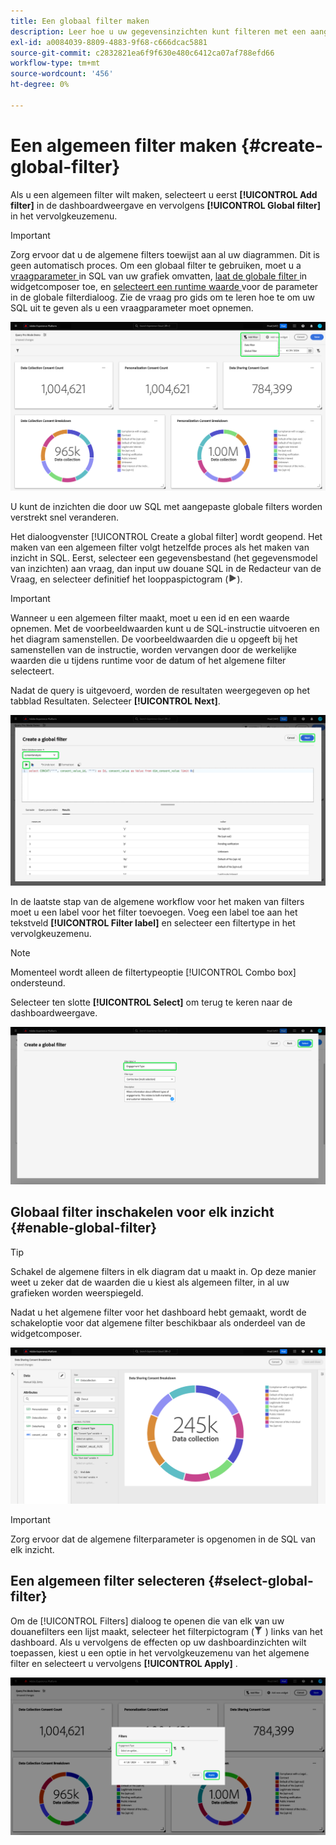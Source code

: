 ```yaml
---
title: Een globaal filter maken
description: Leer hoe u uw gegevensinzichten kunt filteren met een aangepast, globaal toegepast filter.
exl-id: a0084039-8809-4883-9f68-c666dcac5881
source-git-commit: c2832821ea6f9f630e480c6412ca07af788efd66
workflow-type: tm+mt
source-wordcount: '456'
ht-degree: 0%

---
```


# Een algemeen filter maken {#create-global-filter}

Als u een algemeen filter wilt maken, selecteert u eerst **[!UICONTROL Add filter]** in de dashboardweergave en vervolgens **[!UICONTROL Global filter]** in het vervolgkeuzemenu.

>[!IMPORTANT]
>
>Zorg ervoor dat u de algemene filters toewijst aan al uw diagrammen. Dit is geen automatisch proces. Om een globaal filter te gebruiken, moet u a [ vraagparameter ](../../../../query-service/ui/parameterized-queries.md) in SQL van uw grafiek omvatten, [ laat de globale filter ](#enable-global-filter) in widgetcomposer toe, en [ selecteert een runtime waarde ](#select-global-filter) voor de parameter in de globale filterdialoog. Zie de vraag pro gids om te leren hoe te om uw SQL uit te geven als u een vraagparameter moet opnemen.

![ A douanedashboard met Add filter en zijn dropdown benadrukt menu.](../../../images/customizable-insights/add-filter.png)

U kunt de inzichten die door uw SQL met aangepaste globale filters worden verstrekt snel veranderen.

Het dialoogvenster [!UICONTROL Create a global filter] wordt geopend. Het maken van een algemeen filter volgt hetzelfde proces als het maken van inzicht in SQL. Eerst, selecteer een gegevensbestand (het gegevensmodel van inzichten) aan vraag, dan input uw douane SQL in de Redacteur van de Vraag, en selecteer definitief het looppaspictogram (![ A looppas pictogram.](/help/images/icons/play.png)).

>[!IMPORTANT]
>
>Wanneer u een algemeen filter maakt, moet u een id en een waarde opnemen. Met de voorbeeldwaarden kunt u de SQL-instructie uitvoeren en het diagram samenstellen. De voorbeeldwaarden die u opgeeft bij het samenstellen van de instructie, worden vervangen door de werkelijke waarden die u tijdens runtime voor de datum of het algemene filter selecteert.

Nadat de query is uitgevoerd, worden de resultaten weergegeven op het tabblad Resultaten. Selecteer **[!UICONTROL Next]**.

![ [!UICONTROL Create a global filter dialog] met het dataset dropdown menu, het looppaspictogram en daarna benadrukte.](../../../images/customizable-insights/global-filter.png)

In de laatste stap van de algemene workflow voor het maken van filters moet u een label voor het filter toevoegen. Voeg een label toe aan het tekstveld **[!UICONTROL Filter label]** en selecteer een filtertype in het vervolgkeuzemenu.

>[!NOTE]
>
>Momenteel wordt alleen de filtertypeoptie [!UICONTROL Combo box] ondersteund.

Selecteer ten slotte **[!UICONTROL Select]** om terug te keren naar de dashboardweergave.

![ [!UICONTROL Create a global filter dialog] met Uitgezocht en de benadrukte het etikettekstinput van de Filter.](../../../images/customizable-insights/global-filter-label.png)

## Globaal filter inschakelen voor elk inzicht {#enable-global-filter}

>[!TIP]
>
>Schakel de algemene filters in elk diagram dat u maakt in. Op deze manier weet u zeker dat de waarden die u kiest als algemeen filter, in al uw grafieken worden weerspiegeld.

Nadat u het algemene filter voor het dashboard hebt gemaakt, wordt de schakeloptie voor dat algemene filter beschikbaar als onderdeel van de widgetcomposer.

![ widgetcomposer met de Globale benadrukte knevel van de Filter.](../../../images/customizable-insights/global-filter-consent.png)

>[!IMPORTANT]
>
>Zorg ervoor dat de algemene filterparameter is opgenomen in de SQL van elk inzicht.

## Een algemeen filter selecteren {#select-global-filter}

Om de [!UICONTROL Filters] dialoog te openen die van elk van uw douanefilters een lijst maakt, selecteer het filterpictogram (![ het filterpictogram van A.](/help/images/icons/filter.png) ) links van het dashboard. Als u vervolgens de effecten op uw dashboardinzichten wilt toepassen, kiest u een optie in het vervolgkeuzemenu van het algemene filter en selecteert u vervolgens **[!UICONTROL Apply]** .

![ A douanedashboard met de benadrukte filterdialoog.](../../../images/customizable-insights/custom-filters.png)
